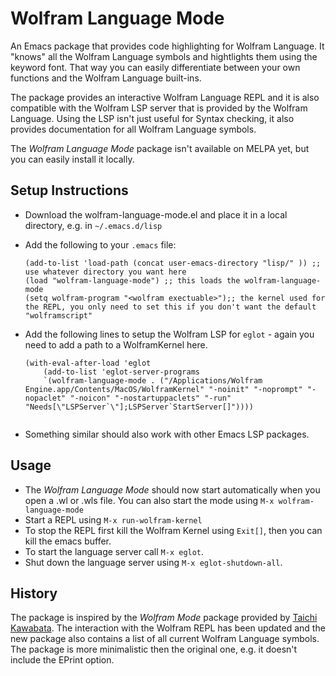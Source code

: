 # Wolfram Language Mode

An Emacs package that provides code highlighting for Wolfram Language. It "knows" all the Wolfram Language symbols and hightlights them using the keyword font. That way you can easily differentiate between your own functions and the Wolfram Language built-ins.

The package provides an interactive Wolfram Language REPL and it is also compatible with the Wolfram LSP server that is provided by the Wolfram Language. Using the LSP isn't just useful for Syntax checking, it also provides documentation for all Wolfram Language symbols.

The _Wolfram Language Mode_ package isn't available on MELPA yet, but you can easily install it locally.

## Setup Instructions

* Download the wolfram-language-mode.el and place it in a local directory, e.g. in `~/.emacs.d/lisp`
* Add the following to your `.emacs` file:

	``` elisp
	(add-to-list 'load-path (concat user-emacs-directory "lisp/" )) ;; use whatever directory you want here
	(load "wolfram-language-mode") ;; this loads the wolfram-language-mode
	(setq wolfram-program "<wolfram exectuable>");; the kernel used for the REPL, you only need to set this if you don't want the default "wolframscript"
	```

* Add the following lines to setup the Wolfram LSP for `eglot` - again you need to add a path to a WolframKernel here.

	``` elisp
	(with-eval-after-load 'eglot
		(add-to-list 'eglot-server-programs
		`(wolfram-language-mode . ("/Applications/Wolfram Engine.app/Contents/MacOS/WolframKernel" "-noinit" "-noprompt" "-nopaclet" "-noicon" "-nostartuppaclets" "-run" "Needs[\"LSPServer`\"];LSPServer`StartServer[]"))))
		 
	```

* Something similar should also work with other Emacs LSP packages.


## Usage

* The _Wolfram Language Mode_ should now start automatically when you open a .wl or .wls file. You can also start the mode using `M-x wolfram-language-mode`
* Start a REPL using `M-x run-wolfram-kernel`
* To stop the REPL first kill the Wolfram Kernel using `Exit[]`, then you can kill the emacs buffer.
* To start the language server call `M-x eglot`.
* Shut down the language server using `M-x eglot-shutdown-all`.

## History

The package is inspired by the _Wolfram Mode_ package provided by [Taichi Kawabata](https://github.com/kawabata/wolfram-mode). The interaction with the Wolfram REPL has been updated and the new package also contains a list of all current Wolfram Language symbols. The package is more minimalistic then the original one, e.g. it doesn't include the EPrint option.
